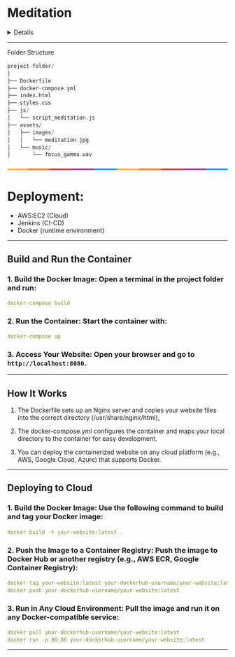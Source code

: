 # Meditation

<details>
  
![Screenshot 2024-12-21 163440](https://github.com/user-attachments/assets/c1615232-e5b9-4ae5-b838-5893f536f9db)
</details>

---

Folder Structure

```go
project-folder/
│
├── Dockerfile
├── docker-compose.yml
├── index.html
├── styles.css
├── js/
│   └── script_meditation.js
├── assets/
│   ├── images/
│   │   └── meditation.jpg
│   └── music/
│       └── focus_gamma.wav
```
<img src="assets/images/colour_line_akashdip2001.png">

# Deployment:

- AWS:EC2 (Cloud)
- Jenkins (CI-CD)
- Docker (runtime environment)

---

## Build and Run the Container

### 1. Build the Docker Image: Open a terminal in the project folder and run:
```yaml
docker-compose build
```

### 2. Run the Container: Start the container with:
```yaml
docker-compose up
```

### 3. Access Your Website: Open your browser and go to `http://localhost:8080`.
   
---

## How It Works

1. The Dockerfile sets up an Nginx server and copies your website files into the correct directory (/usr/share/nginx/html)[.](https://github.com/akashdip2001)


2. The docker-compose.yml configures the container and maps your local directory to the container for easy development.


3. You can deploy the containerized website on any cloud platform (e.g., AWS, Google Cloud, Azure) that supports Docker.

---

## Deploying to Cloud

### 1. Build the Docker Image: Use the following command to build and tag your Docker image:
```yaml
docker build -t your-website:latest .
```

### 2. Push the Image to a Container Registry: Push the image to Docker Hub or another registry (e.g., AWS ECR, Google Container Registry):
```yaml
docker tag your-website:latest your-dockerhub-username/your-website:latest
docker push your-dockerhub-username/your-website:latest
```

### 3. Run in Any Cloud Environment: Pull the image and run it on any Docker-compatible service:
```yaml
docker pull your-dockerhub-username/your-website:latest
docker run -p 80:80 your-dockerhub-username/your-website:latest
```
---
